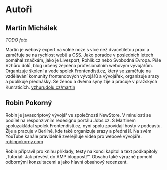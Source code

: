 # Autoři

## Martin Michálek

_TODO foto_

Martin je webový expert na volné noze s více než dvacetiletou praxí a zaměřuje se na rychlost webů a CSS. Jako poradce v posledních letech pomáhal značkám, jako je Livesport, Rohlik.cz nebo Svobodná Evropa. Píše Vzhůru dolů, blog určený zejména profesionálním webovým vývojářům. Organizuje školení a vede spolek Frontendisti.cz, který se zaměřuje na vzdělávání komunity frontendových vývojářů a vývojářek, organizuje srazy a publikuje přednášky. Se ženou a dvěma syny žije a pracuje v pražských Kunraticích. [vzhurudolu.cz/martin](https://www.vzhurudolu.cz/martin)

## Robin Pokorný

Robin je javascriptový vývojář ve společnosti NewStore. V minulosti se podílel na responzivním redesignu portálu Jobs.cz. S Martinem spoluzakládal spolek Frontendisti.cz, nyní spolu zpovídají hosty v podcastu. Žije a pracuje v Berlíně, kde také organizuje srazy a přednáší. Na svém YouTube kanále pravidelně zveřejňuje videa pro webové vývojáře. [robinpokorny.com](https://robinpokorny.com/)

Robin připravil pro knihu příklady, testy na konci kapitol a text podkapitoly „Tutoriál: Jak převést do AMP blogpost?“. Obsahu také výrazně pomohl odbornými konzultacemi a jako hlavní obsahový recenzent.
